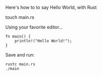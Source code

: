 Here's how to to say Hello World, with Rust

touch main.rs

Using your favorite editor...
```
fn main() {
    println!("Hello World!");  
}
```
Save and run:
```
rustc main.rs
./main
```
